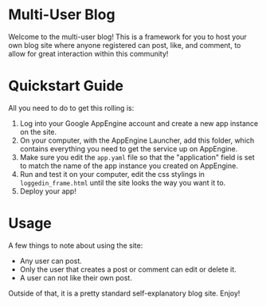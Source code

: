 # Multi-User Blog
Welcome to the multi-user blog! This is a framework for you to host your own blog site where anyone registered can post, like, and comment, to allow for great interaction within this community!

# Quickstart Guide
All you need to do to get this rolling is:
1. Log into your Google AppEngine account and create a new app instance on the site.
1. On your computer, with the AppEngine Launcher, add this folder, which contains everything you need to get the service up on AppEngine.
1. Make sure you edit the `app.yaml` file so that the "application" field is set to match the name of the app instance you created on AppEngine.
1. Run and test it on your computer, edit the css stylings in `loggedin_frame.html` until the site looks the way you want it to.
1. Deploy your app!

# Usage
A few things to note about using the site:
* Any user can post.
* Only the user that creates a post or comment can edit or delete it.
* A user can not like their own post.

Outside of that, it is a pretty standard self-explanatory blog site. Enjoy!

